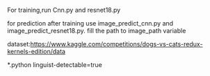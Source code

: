 For training,run Cnn.py and resnet18.py

for prediction after training use image_predict_cnn.py and image_predict_resnet18.py. fill the path to image_path variable

dataset:https://www.kaggle.com/competitions/dogs-vs-cats-redux-kernels-edition/data

*.python linguist-detectable=true
